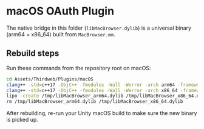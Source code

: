 # macOS OAuth Plugin

The native bridge in this folder (`libMacBrowser.dylib`) is a universal binary (arm64 + x86_64) built from `MacBrowser.mm`.

## Rebuild steps

Run these commands from the repository root on macOS:

```bash
cd Assets/Thirdweb/Plugins/macOS
clang++ -std=c++17 -ObjC++ -fmodules -Wall -Werror -arch arm64 -framework Cocoa -framework AuthenticationServices -dynamiclib MacBrowser.mm -o /tmp/libMacBrowser_arm64.dylib
clang++ -std=c++17 -ObjC++ -fmodules -Wall -Werror -arch x86_64 -framework Cocoa -framework AuthenticationServices -dynamiclib MacBrowser.mm -o /tmp/libMacBrowser_x86_64.dylib
lipo -create /tmp/libMacBrowser_arm64.dylib /tmp/libMacBrowser_x86_64.dylib -output libMacBrowser.dylib
rm /tmp/libMacBrowser_arm64.dylib /tmp/libMacBrowser_x86_64.dylib
```

After rebuilding, re-run your Unity macOS build to make sure the new binary is picked up.
